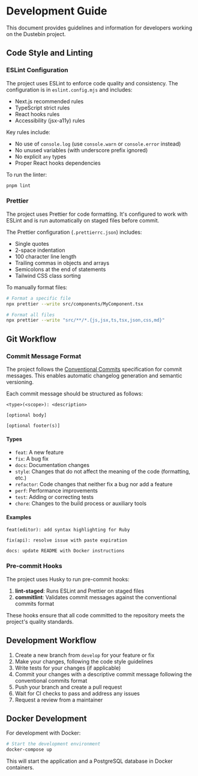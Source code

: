 # Development Guide

This document provides guidelines and information for developers working on the Dustebin project.

## Code Style and Linting

### ESLint Configuration

The project uses ESLint to enforce code quality and consistency. The configuration is in `eslint.config.mjs` and includes:

- Next.js recommended rules
- TypeScript strict rules
- React hooks rules
- Accessibility (jsx-a11y) rules

Key rules include:

- No use of `console.log` (use `console.warn` or `console.error` instead)
- No unused variables (with underscore prefix ignored)
- No explicit `any` types
- Proper React hooks dependencies

To run the linter:

```bash
pnpm lint
```

### Prettier

The project uses Prettier for code formatting. It's configured to work with ESLint and is run automatically on staged files before commit.

The Prettier configuration (`.prettierrc.json`) includes:

- Single quotes
- 2-space indentation
- 100 character line length
- Trailing commas in objects and arrays
- Semicolons at the end of statements
- Tailwind CSS class sorting

To manually format files:

```bash
# Format a specific file
npx prettier --write src/components/MyComponent.tsx

# Format all files
npx prettier --write "src/**/*.{js,jsx,ts,tsx,json,css,md}"
```

## Git Workflow

### Commit Message Format

The project follows the [Conventional Commits](https://www.conventionalcommits.org/) specification for commit messages. This enables automatic changelog generation and semantic versioning.

Each commit message should be structured as follows:

```
<type>(<scope>): <description>

[optional body]

[optional footer(s)]
```

#### Types

- `feat`: A new feature
- `fix`: A bug fix
- `docs`: Documentation changes
- `style`: Changes that do not affect the meaning of the code (formatting, etc.)
- `refactor`: Code changes that neither fix a bug nor add a feature
- `perf`: Performance improvements
- `test`: Adding or correcting tests
- `chore`: Changes to the build process or auxiliary tools

#### Examples

```
feat(editor): add syntax highlighting for Ruby

fix(api): resolve issue with paste expiration

docs: update README with Docker instructions
```

### Pre-commit Hooks

The project uses Husky to run pre-commit hooks:

1. **lint-staged**: Runs ESLint and Prettier on staged files
2. **commitlint**: Validates commit messages against the conventional commits format

These hooks ensure that all code committed to the repository meets the project's quality standards.

## Development Workflow

1. Create a new branch from `develop` for your feature or fix
2. Make your changes, following the code style guidelines
3. Write tests for your changes (if applicable)
4. Commit your changes with a descriptive commit message following the conventional commits format
5. Push your branch and create a pull request
6. Wait for CI checks to pass and address any issues
7. Request a review from a maintainer

## Docker Development

For development with Docker:

```bash
# Start the development environment
docker-compose up
```

This will start the application and a PostgreSQL database in Docker containers.
